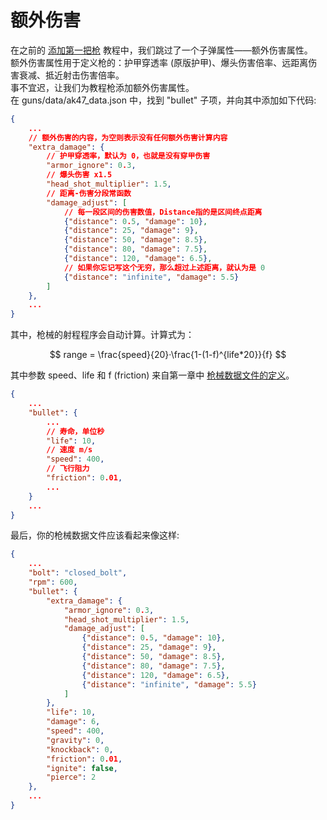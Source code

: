 # 额外伤害
在之前的 [添加第一把枪](/zh/gunpack/first_gun/) 教程中，我们跳过了一个子弹属性——额外伤害属性。   
额外伤害属性用于定义枪的：护甲穿透率 (原版护甲)、爆头伤害倍率、远距离伤害衰减、抵近射击伤害倍率。  
事不宜迟，让我们为教程枪添加额外伤害属性。   
在 guns/data/ak47_data.json 中，找到 "bullet" 子项，并向其中添加如下代码:   
``` json
{
	...
	// 额外伤害的内容，为空则表示没有任何额外伤害计算内容
	"extra_damage": {
		// 护甲穿透率，默认为 0，也就是没有穿甲伤害
		"armor_ignore": 0.3,
		// 爆头伤害 x1.5
		"head_shot_multiplier": 1.5,
		// 距离-伤害分段常函数
		"damage_adjust": [
			// 每一段区间的伤害数值，Distance指的是区间终点距离
			{"distance": 0.5, "damage": 10},
			{"distance": 25, "damage": 9},
			{"distance": 50, "damage": 8.5},
			{"distance": 80, "damage": 7.5},
			{"distance": 120, "damage": 6.5},
			// 如果你忘记写这个无穷，那么超过上述距离，就认为是 0
			{"distance": "infinite", "damage": 5.5}
		]
	},
	...
}
```
其中，枪械的射程程序会自动计算。计算式为：

$$
range = \frac{speed}{20}·\frac{1-(1-f)^{life*20}}{f}
$$

其中参数 speed、life 和 f (friction) 来自第一章中 [枪械数据文件的定义](/zh/gunpack/first_gun/#创建枪械数据文件)。   

```json
{
    ...
    "bullet": {
        ...
        // 寿命，单位秒
        "life": 10,
        // 速度 m/s
        "speed": 400,
        // 飞行阻力
        "friction": 0.01,
        ...
    }
    ...
}
```

最后，你的枪械数据文件应该看起来像这样:    

``` json
{
    ...
    "bolt": "closed_bolt",
    "rpm": 600,
    "bullet": {
	    "extra_damage": {
			"armor_ignore": 0.3,
			"head_shot_multiplier": 1.5,
			"damage_adjust": [
				{"distance": 0.5, "damage": 10},
				{"distance": 25, "damage": 9},
				{"distance": 50, "damage": 8.5},
				{"distance": 80, "damage": 7.5},
				{"distance": 120, "damage": 6.5},
				{"distance": "infinite", "damage": 5.5}
			]
		},
	    "life": 10,
	    "damage": 6,
	    "speed": 400,
	    "gravity": 0,
	    "knockback": 0,
	    "friction": 0.01,
	    "ignite": false,
	    "pierce": 2
    },
    ...
}
```
